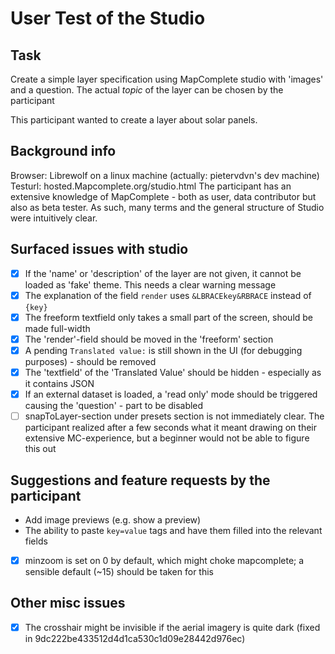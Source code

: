 # User Test of the Studio

## Task

Create a simple layer specification using MapComplete studio with 'images' and a question. The actual _topic_ of the layer can be chosen by the participant

This participant wanted to create a layer about solar panels.

## Background info

Browser: Librewolf on a linux machine (actually: pietervdvn's dev machine)
Testurl: hosted.Mapcomplete.org/studio.html
The participant has an extensive knowledge of MapComplete - both as user, data contributor but also as beta tester.
As such, many terms and the general structure of Studio were intuitively clear.

## Surfaced issues with studio

- [x] If the 'name' or 'description' of the layer are not given, it cannot be loaded as 'fake' theme. This needs a clear warning message
- [x] The explanation of the field `render` uses `&LBRACEkey&RBRACE` instead of `{key}`
- [x] The freeform textfield only takes a small part of the screen, should be made full-width
- [x] The 'render'-field should be moved in the 'freeform' section
- [x] A pending `Translated value:` is still shown in the UI (for debugging purposes) - should be removed
- [x] The 'textfield' of the 'Translated Value' should be hidden - especially as it contains JSON
- [x] If an external dataset is loaded, a 'read only' mode should be triggered causing the 'question' - part to be disabled
- [ ] snapToLayer-section under presets section is not immediately clear. The participant realized after a few seconds what it meant drawing on their extensive MC-experience, but a beginner would not be able to figure this out

## Suggestions and feature requests by the participant

- Add image previews (e.g. show a preview)
- The ability to paste `key=value` tags and have them filled into the relevant fields
- [x] minzoom is set on 0 by default, which might choke mapcomplete; a sensible default (~15) should be taken for this

## Other misc issues

- [x] The crosshair might be invisible if the aerial imagery is quite dark (fixed in 9dc222be433512d4d1ca530c1d09e28442d976ec)
